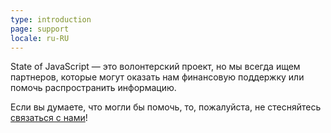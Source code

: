 ```yaml
---
type: introduction
page: support
locale: ru-RU
---
```


State of JavaScript — это волонтерский проект, но мы всегда ищем партнеров, которые могут оказать нам финансовую поддержку или помочь распространить информацию.

Если вы думаете, что могли бы помочь, то, пожалуйста, не стесняйтесь <a href="mailto:hello@stateofjs.com">связаться с нами</a>!
